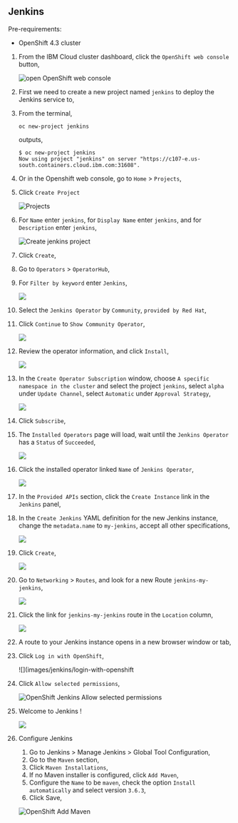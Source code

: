 ## Jenkins

Pre-requirements:
- OpenShift 4.3 cluster

1. From the IBM Cloud cluster dashboard, click the `OpenShift web console` button,

    ![open OpenShift web console](images/jenkins/openshift-web-console-button.png)

2. First we need to create a new project named `jenkins` to deploy the Jenkins service to,

3.  From the terminal,

    ```
    oc new-project jenkins
    ```

    outputs,
    
    ```
    $ oc new-project jenkins
    Now using project "jenkins" on server "https://c107-e.us-south.containers.cloud.ibm.com:31608".
    ```

4. Or in the Openshift web console, go to `Home` > `Projects`,
5. Click `Create Project`

    ![Projects](images/jenkins/projects.png)

6. For `Name` enter `jenkins`, for `Display Name` enter `jenkins`, and for `Description` enter `jenkins`,

    ![Create jenkins project](images/jenkins/jenkins-project.png)

7. Click `Create`,
8. Go to `Operators` > `OperatorHub`,
9.  For `Filter by keyword` enter `Jenkins`,

    ![](images/jenkins/operatorhub-jenkins.png)

10. Select the `Jenkins Operator` by `Community`, `provided by Red Hat`,
11. Click `Continue` to `Show Community Operator`,

    ![](images/jenkins/show-community-operator.png)

12. Review the operator information, and click `Install`,

    ![](images/jenkins/install-jenkins-operator.png)

13. In the `Create Operator Subscription` window, choose `A specific namespace in the cluster` and select the project `jenkins`, select `alpha` under `Update Channel`, select `Automatic` under `Approval Strategy`,

    ![](images/jenkins/jenkins-operator-config.png)

14. Click `Subscribe`,
15. The `Installed Operators` page will load, wait until the `Jenkins Operator` has a `Status` of `Succeeded`,

    ![](images/jenkins/installed-operator-succeeded.png)

16. Click the installed operator linked `Name` of `Jenkins Operator`,

    ![](images/jenkins/jenkins-operator-details.png)

17. In the `Provided APIs` section, click the `Create Instance` link in the `Jenkins` panel,
18. In the `Create Jenkins` YAML definition for the new Jenkins instance, change the `metadata.name` to `my-jenkins`, accept all other specifications,

    ![](images/jenkins/jenkins-yaml.png)

19. Click `Create`,

    ![](images/jenkins/jenkins-instance-created.png)

20. Go to `Networking` > `Routes`, and look for a new Route `jenkins-my-jenkins`,

    ![](images/jenkins/jenkins-route.png)

21. Click the link for `jenkins-my-jenkins` route in the `Location` column,

    ![](images/jenkins/jenkins-route.png)

22. A route to your Jenkins instance opens in a new browser window or tab,
23. Click `Log in with OpenShift`,

    ![](images/jenkins/login-with-openshift

24. Click `Allow selected permissions`,

    ![OpenShift Jenkins Allow selected permissions](images/jenkins/jenkins-login-set-permissions.png)

25. Welcome to Jenkins !

    ![](images/jenkins/welcome-to-jenkins.png)

26. Configure Jenkins
    1. Go to Jenkins > Manage Jenkins > Global Tool Configuration,
    2. Go to the `Maven` section, 
    3. Click `Maven Installations`,
    4. If no Maven installer is configured, click `Add Maven`,
    5. Configure the `Name` to be `maven`, check the option `Install automatically` and select version `3.6.3`,
    6. Click Save,

    ![OpenShift Add Maven](images/jenkins/jenkins-add-maven.png)
